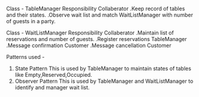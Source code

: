 Class - TableManager
Responsibility                        Collaberator
.Keep record of tables and
their states.
.Observe wait list and match         WaitListManager
with number of guests in a party.  

Class - WaitListManager
Responsibility                      Collaberator
.Maintain list of
reservations and number of guests.
.Register reservations              TableManager
.Message confirmation               Customer
.Message cancellation               Customer


Patterns used -
1. State Pattern
This is used by TableManager to maintain states of tables like Empty,Reserved,Occupied.
2. Observer Pattern
This is used by TableManager and WaitListManager to identify and manager wait list.
